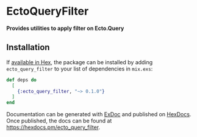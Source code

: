 # EctoQueryFilter

**Provides utilities to apply filter on Ecto.Query**

## Installation

If [available in Hex](https://hex.pm/docs/publish), the package can be installed
by adding `ecto_query_filter` to your list of dependencies in `mix.exs`:

```elixir
def deps do
  [
    {:ecto_query_filter, "~> 0.1.0"}
  ]
end
```

Documentation can be generated with [ExDoc](https://github.com/elixir-lang/ex_doc)
and published on [HexDocs](https://hexdocs.pm). Once published, the docs can
be found at <https://hexdocs.pm/ecto_query_filter>.

